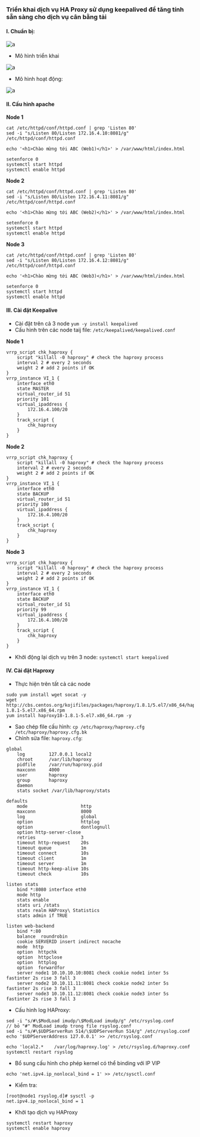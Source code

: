 ### Triển khai dịch vụ HA Proxy sử dụng keepalived để tăng tính sẵn sàng cho dịch vụ cân bằng tải

#### I. Chuẩn bị:

![a](https://f7-zpcloud.zdn.vn/6381282968876595732/8df278fe23dfe781bece.jpg)

- Mô hình triển khai

![a](https://f6-zpcloud.zdn.vn/2586232007661372173/4bf1a03e291fed41b40e.jpg)

- Mô hình hoạt động:

![a](https://f5-zpcloud.zdn.vn/8736146964245786753/f52661a8de891ad74398.jpg)

#### II. Cấu hình apache

**Node 1**
```
cat /etc/httpd/conf/httpd.conf | grep 'Listen 80'
sed -i "s/Listen 80/Listen 172.16.4.10:8081/g" /etc/httpd/conf/httpd.conf

echo '<h1>Chào mừng tới ABC (Web1)</h1>' > /var/www/html/index.html

setenforce 0
systemctl start httpd
systemctl enable httpd
```

**Node 2**
```
cat /etc/httpd/conf/httpd.conf | grep 'Listen 80'
sed -i "s/Listen 80/Listen 172.16.4.11:8081/g" /etc/httpd/conf/httpd.conf

echo '<h1>Chào mừng tới ABC (Web2)</h1>' > /var/www/html/index.html

setenforce 0
systemctl start httpd
systemctl enable httpd
```

**Node 3**
```
cat /etc/httpd/conf/httpd.conf | grep 'Listen 80'
sed -i "s/Listen 80/Listen 172.16.4.12:8081/g" /etc/httpd/conf/httpd.conf

echo '<h1>Chào mừng tới ABC (Web3)</h1>' > /var/www/html/index.html

setenforce 0
systemctl start httpd
systemctl enable httpd
```

#### III. Cài đặt Keepalive

- Cài đặt trên cả 3 node `yum -y install keepalived`
- Cấu hình trên các node taij file: `/etc/keepalived/keepalived.conf`

**Node 1**
```
vrrp_script chk_haproxy {
    script "killall -0 haproxy" # check the haproxy process
    interval 2 # every 2 seconds
    weight 2 # add 2 points if OK
}
vrrp_instance VI_1 {
    interface eth0
    state MASTER
    virtual_router_id 51
    priority 101
    virtual_ipaddress {
        172.16.4.100/20
    }
    track_script {
        chk_haproxy
    }
}
```

**Node 2**
```
vrrp_script chk_haproxy {
    script "killall -0 haproxy" # check the haproxy process
    interval 2 # every 2 seconds
    weight 2 # add 2 points if OK
}
vrrp_instance VI_1 {
    interface eth0
    state BACKUP
    virtual_router_id 51
    priority 100
    virtual_ipaddress {
        172.16.4.100/20
    }
    track_script {
        chk_haproxy
    }
}
```

**Node 3**
```
vrrp_script chk_haproxy {
    script "killall -0 haproxy" # check the haproxy process
    interval 2 # every 2 seconds
    weight 2 # add 2 points if OK
}
vrrp_instance VI_1 {
    interface eth0
    state BACKUP
    virtual_router_id 51
    priority 99
    virtual_ipaddress {
        172.16.4.100/20
    }
    track_script {
        chk_haproxy
    }
}
```

- Khởi động lại dịch vụ trên 3 node: `systemctl start keepalived`

#### IV. Cài đặt Haproxy

- Thực hiện trên tất cả các node

```
sudo yum install wget socat -y
wget http://cbs.centos.org/kojifiles/packages/haproxy/1.8.1/5.el7/x86_64/haproxy18-1.8.1-5.el7.x86_64.rpm 
yum install haproxy18-1.8.1-5.el7.x86_64.rpm -y
```

- Sao chép file cấu hình: `cp /etc/haproxy/haproxy.cfg /etc/haproxy/haproxy.cfg.bk`
- Chỉnh sửa file: `haproxy.cfg`:

```
global
    log         127.0.0.1 local2
    chroot      /var/lib/haproxy
    pidfile     /var/run/haproxy.pid
    maxconn     4000
    user        haproxy
    group       haproxy
    daemon
    stats socket /var/lib/haproxy/stats

defaults
    mode                    http
    maxconn                 8000
    log                     global
    option                  httplog
    option                  dontlognull
    option http-server-close
    retries                 3
    timeout http-request    20s
    timeout queue           1m
    timeout connect         10s
    timeout client          1m
    timeout server          1m
    timeout http-keep-alive 10s
    timeout check           10s

listen stats
    bind *:8080 interface eth0
    mode http
    stats enable
    stats uri /stats
    stats realm HAProxy\ Statistics
    stats admin if TRUE

listen web-backend
    bind *:80
    balance  roundrobin
    cookie SERVERID insert indirect nocache
    mode  http
    option  httpchk
    option  httpclose
    option  httplog
    option  forwardfor
    server node1 10.10.10.10:8081 check cookie node1 inter 5s fastinter 2s rise 3 fall 3
    server node2 10.10.11.11:8081 check cookie node2 inter 5s fastinter 2s rise 3 fall 3
    server node3 10.10.11.12:8081 check cookie node3 inter 5s fastinter 2s rise 3 fall 3
```

- Cấu hình log HAProxy:

```
sed -i "s/#\$ModLoad imudp/\$ModLoad imudp/g" /etc/rsyslog.conf                     // bỏ "#" ModLoad imudp trong file rsyslog.conf
sed -i "s/#\$UDPServerRun 514/\$UDPServerRun 514/g" /etc/rsyslog.conf
echo '$UDPServerAddress 127.0.0.1' >> /etc/rsyslog.conf

echo 'local2.*    /var/log/haproxy.log' > /etc/rsyslog.d/haproxy.conf
systemctl restart rsyslog
```

- Bổ sung cấu hình cho phép kernel có thể binding với IP VIP

```
echo 'net.ipv4.ip_nonlocal_bind = 1' >> /etc/sysctl.conf
```

- Kiểm tra:
```
[root@node1 rsyslog.d]# sysctl -p
net.ipv4.ip_nonlocal_bind = 1
```

- Khởi tạo dịch vụ HAProxy

```
systemctl restart haproxy
systemctl enable haproxy
```


